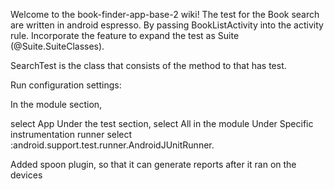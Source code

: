 Welcome to the book-finder-app-base-2 wiki! The test for the Book search are written in android espresso. By passing BookListActivity into the activity rule. Incorporate the feature to expand the test as Suite (@Suite.SuiteClasses).

SearchTest is the class that consists of the method to that has test.

Run configuration settings:

In the module section,


select App Under the test section, 
select All in the module Under Specific instrumentation runner select :android.support.test.runner.AndroidJUnitRunner.


Added spoon plugin, so that it can generate reports after it ran on the devices
